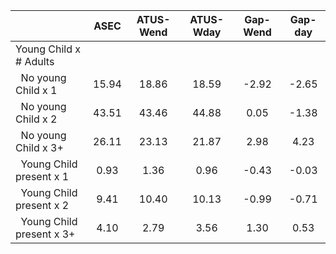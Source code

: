 
|                      |         ASEC |    ATUS-Wend |    ATUS-Wday |     Gap-Wend |      Gap-day |
| -------------------- | :----------: | :----------: | :----------: | :----------: | :----------: |
| Young Child x # Adults |              |              |              |              |              |
| &nbsp;&nbsp;No young Child x 1 |        15.94 |        18.86 |        18.59 |        -2.92 |        -2.65 |
| &nbsp;&nbsp;No young Child x 2 |        43.51 |        43.46 |        44.88 |         0.05 |        -1.38 |
| &nbsp;&nbsp;No young Child x 3+ |        26.11 |        23.13 |        21.87 |         2.98 |         4.23 |
| &nbsp;&nbsp;Young Child present x 1 |         0.93 |         1.36 |         0.96 |        -0.43 |        -0.03 |
| &nbsp;&nbsp;Young Child present x 2 |         9.41 |        10.40 |        10.13 |        -0.99 |        -0.71 |
| &nbsp;&nbsp;Young Child present x 3+ |         4.10 |         2.79 |         3.56 |         1.30 |         0.53 |

